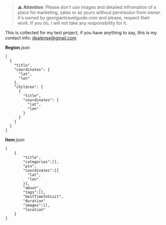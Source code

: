 > :warning: **Attention**: Please don't use images and detailed infromation of a place for marketing, sales or as yours without permission from owner. it's owned by georgiantravelguide.com and please, respect their work. If you do, I will not take any responsibility for it.

This is collected for my test project, if you have anything to say, this is my contact info: dealense@gmail.com

**Region**.json
```
[
  {
    "title",
    "coordinates": {
      "lat",
      "lon"
    },
    "children": [
      {
        "title",
        "coordinates": {
          "lat",
          "lon"
        }
      }
    ]
  }
]
```

**Item**.json
```
[
    {
        "title",
        "categories":[],
        "pin",
        "coordinates":[{
          "lat",
          "lon"
        }],
        "about",
        "tags":[],
        "bestTimeToVisit",
        "duration"
        "images":[],
        "location"
    }
]
```
